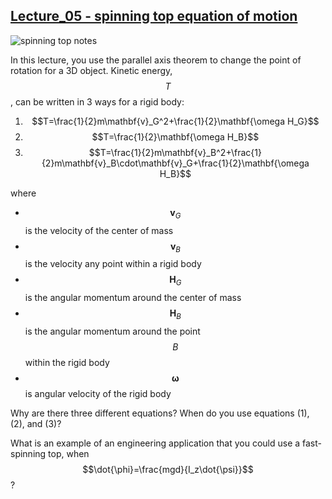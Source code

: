 ## [Lecture_05 - spinning top equation of motion](https://youtu.be/PyExwBFaC3A)

![spinning top notes](https://campuspro-uploads.s3.us-west-2.amazonaws.com/2f97aca3-fc59-4d60-903d-2957cdab1812/aab8101e-7229-4349-8c55-aac20e101e42/17_top.png)

In this lecture, you use the parallel axis theorem to change the point of rotation for a 3D object. Kinetic energy, $$T$$, can be written in 3 ways for a rigid body:

1. $$T=\frac{1}{2}m\mathbf{v}_G^2+\frac{1}{2}\mathbf{\omega H_G}$$
2. $$T=\frac{1}{2}\mathbf{\omega H_B}$$ 
3. $$T=\frac{1}{2}m\mathbf{v}_B^2+\frac{1}{2}m\mathbf{v}_B\cdot\mathbf{v}_G+\frac{1}{2}\mathbf{\omega H_B}$$

where 
- $$\mathbf{v}_G$$ is the velocity of the center of mass
- $$\mathbf{v}_B$$ is the velocity any point within a rigid body
- $$\mathbf{H}_G$$ is the angular momentum around the center of mass
- $$\mathbf{H}_B$$ is the angular momentum around the point $$B$$ within the rigid body
- $$\mathbf{\omega}$$ is angular velocity of the rigid body

Why are there three different equations? When do you use equations (1), (2), and (3)?

What is an example of an engineering application that you could use a fast-spinning top, when $$\dot{\phi}=\frac{mgd}{I_z\dot{\psi}}$$?

